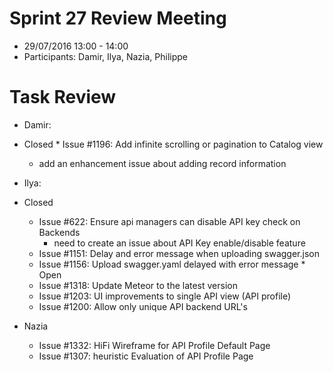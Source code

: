 # Sprint 27 Review Meeting
  * 29/07/2016 13:00 - 14:00
  * Participants: Damir, Ilya, Nazia, Philippe

# Task Review
  * Damir: 
   * Closed
    * Issue #1196: Add infinite scrolling or pagination to Catalog view
     * add an enhancement issue about adding record information
    
  * Ilya:
   * Closed
     * Issue #622: Ensure api managers can disable API key check on Backends 
       * need to create an issue about API Key enable/disable feature
     * Issue #1151: Delay and error message when uploading swagger.json
     * Issue #1156: Upload swagger.yaml delayed with error message 
    * Open
     * Issue #1318: Update Meteor to the latest version
     * Issue #1203: UI improvements to single API view (API profile)
     * Issue #1200: Allow only unique API backend URL's
    
  * Nazia
    * Issue #1332: HiFi Wireframe for API Profile Default Page
    * Issue #1307: heuristic Evaluation of API Profile Page
